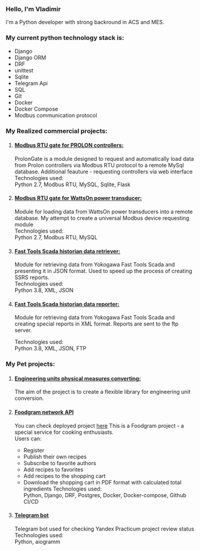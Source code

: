### Hello, I'm Vladimir

I'm a Python developer with strong backround in ACS and MES. 

### My current python technology stack is: 
 - Django
 - Django ORM
 - DRF
 - unittest
 - Sqlite
 - Telegram Api
 - SQL
 - Git
 - Docker
 - Docker Compose
 - Modbus communication protocol


### **My Realized commercial projects:**
 1. #### <u>[Modbus RTU gate for PROLON controllers:](https://github.com/ead3471/prolon_gate)</u>
    ProlonGate is a module designed to request and automatically load data from Prolon controllers via Modbus RTU protocol to a remote MySql database. Additional feauture - requesting controllers via web interface<br>
    Technologies used:<br>
    Python 2.7, Modbus RTU, MySQL, Sqlite, Flask

 2. #### <u>[Modbus RTU gate for WattsOn power transducer:](https://github.com/ead3471/modbus_gate)</u>
    Module for loading data from WattsOn power transducers into a remote database. My attempt to create a universal Modbus device requesting module<br>
    Technologies used:<br>
    Python 2.7, Modbus RTU, MySQL

 3. #### <u>[Fast Tools Scada historian data retriever:](https://github.com/ead3471/ssrs)</u>
    Module for retrieving data from Yokogawa Fast Tools Scada and presenting it in JSON format. Used to speed up the process of creating SSRS reports.<br>
    Technologies used:<br>
    Python 3.8, XML, JSON

 4. #### <u>[Fast Tools Scada historian data reporter:](https://github.com/ead3471/masdu)</u>
    Module for retrieving data from Yokogawa Fast Tools Scada and creating special reports in XML format. Reports are sent to the ftp server.<br>

    Technologies used:<br>
    Python 3.8, XML, JSON, FTP


### **My Pet projects:**
1. #### <u>[Engineering units physical measures converting:](https://github.com/ead3471/eng_unit_converter)</u>
    The aim of the project is to create a flexible library for engineering unit conversion.

2. #### <u>[Foodgram  network API](https://github.com/ead3471/foodgram-project-react)</u>
    You can check deployed project [here](http://158.160.44.52/)
    This is a Foodgram project - a special service for cooking enthusiasts.<br>
    Users can:
    - Register
    - Publish their own recipes
    - Subscribe to favorite authors
    - Add recipes to favorites
    - Add recipes to the shopping cart
    - Download the shopping cart in PDF format with calculated total ingredients
    Technologies used:<br>
    Python, Django, DRF, Postgres, Docker, Docker-compose, Github CI/CD


3. #### <u>[Telegram bot](https://github.com/ead3471/homework_bot)</u>
    Telegram bot used for checking Yandex Practicum project review status<br>
    Technologies used:<br>
    Python, aiogramm






